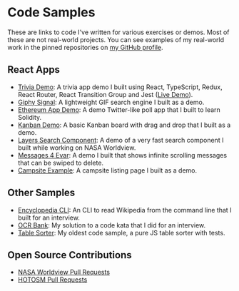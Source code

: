 # Code Samples

These are links to code I've written for various exercises or demos. Most of these are not real-world projects. You can see examples of my real-world work in the pinned repositories on [my GitHub profile](https://github.com/localjo).

## React Apps

- [Trivia Demo](https://github.com/localjo/trivia-demo): A trivia app demo I built using React, TypeScript, Redux, React Router, React Transition Group and Jest ([Live Demo](https://iamlocaljo.com/trivia-demo/)).
- [Giphy Signal](https://github.com/localjo/giphy-signal): A lightweight GIF search engine I built as a demo.
- [Ethereum App Demo](https://github.com/localjo/ethereum-app-demo): A demo Twitter-like poll app that I built to learn Solidity.
- [Kanban Demo](https://github.com/localjo/kanban-takehome): A basic Kanban board with drag and drop that I built as a demo.
- [Layers Search Component](https://github.com/localjo/layers-search): A demo of a very fast search component I built while working on NASA Worldview.
- [Messages 4 Evar](https://github.com/localjo/messages-4-evar): A demo I built that shows infinite scrolling messages that can be swiped to delete.
- [Campsite Example](https://github.com/localjo/campsite-example): A campsite listing page I built as a demo.

## Other Samples

- [Encyclopedia CLI](https://github.com/localjo/encyclopedia-cli): An CLI to read Wikipedia from the command line that I built for an interview.
- [OCR Bank](https://github.com/localjo/ocr-bank): My solution to a code kata that I did for an interview.
- [Table Sorter](https://github.com/localjo/table-sorter): My oldest code sample, a pure JS table sorter with tests.

## Open Source Contributions

- [NASA Worldview Pull Requests](https://github.com/nasa-gibs/worldview/pulls?utf8=%E2%9C%93&q=+is%3Apr+author%3Alocaljo+)
- [HOTOSM Pull Requests](https://github.com/hotosm/MapCampaigner/pulls?utf8=%E2%9C%93&q=is%3Apr+author%3Alocaljo+)
